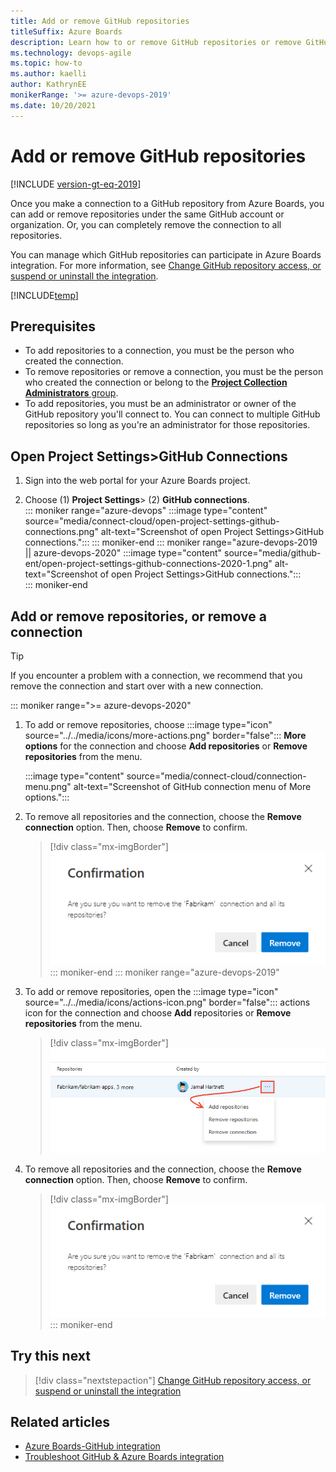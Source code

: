 ```yaml
---
title: Add or remove GitHub repositories 
titleSuffix: Azure Boards
description: Learn how to or remove GitHub repositories or remove GitHub connection in Azure Boards. 
ms.technology: devops-agile
ms.topic: how-to
ms.author: kaelli
author: KathrynEE
monikerRange: '>= azure-devops-2019'
ms.date: 10/20/2021
---
```


# Add or remove GitHub repositories 

[!INCLUDE [version-gt-eq-2019](../../includes/version-gt-eq-2019.md)] 

Once you make a connection to a GitHub repository from Azure Boards, you can add or remove repositories under the same GitHub account or organization. Or, you can completely remove the connection to all repositories. 

You can manage which GitHub repositories can participate in Azure Boards integration. For more information, see [Change GitHub repository access, or suspend or uninstall the integration](change-azure-boards-app-github-repository-access.md). 
 

[!INCLUDE[temp](../includes/github-platform-support.md)]


## Prerequisites 
 
* To add repositories to a connection, you must be the person who created the connection.  
* To remove repositories or remove a connection, you must be the person who created the connection or belong to the [**Project Collection Administrators** group](../../organizations/security/change-organization-collection-level-permissions.md).  
* To add repositories, you must be an administrator or owner of the GitHub repository you'll connect to. You can connect to multiple GitHub repositories so long as you're an administrator for those repositories.  

## Open Project Settings>GitHub Connections

1. Sign into the web portal for your Azure Boards project.  

1. Choose (1) **Project Settings**> (2) **GitHub connections**.   
	::: moniker range="azure-devops"
	:::image type="content" source="media/connect-cloud/open-project-settings-github-connections.png" alt-text="Screenshot of open Project Settings>GitHub connections.":::
	::: moniker-end
	::: moniker range="azure-devops-2019 || azure-devops-2020"
	:::image type="content" source="media/github-ent/open-project-settings-github-connections-2020-1.png" alt-text="Screenshot of open Project Settings>GitHub connections.":::  
	::: moniker-end

## Add or remove repositories, or remove a connection 


> [!TIP]    
> If you encounter a problem with a connection, we recommend that you remove the connection and start over with a new connection.  



::: moniker range=">= azure-devops-2020"
1. To add or remove repositories, choose  :::image type="icon" source="../../media/icons/more-actions.png" border="false"::: **More options** for the connection and choose **Add repositories** or **Remove repositories** from the menu. 

	:::image type="content" source="media/connect-cloud/connection-menu.png" alt-text="Screenshot of GitHub connection menu of More options.":::

1. To remove all repositories and the connection, choose the **Remove connection** option. Then, choose **Remove** to confirm.

	> [!div class="mx-imgBorder"]  
	> ![Confirm remove GitHub connection dialog](media/github/remove-connection-confirmation.png)  
::: moniker-end
::: moniker range="azure-devops-2019"
1. To add or remove repositories, open the  :::image type="icon" source="../../media/icons/actions-icon.png" border="false"::: actions icon for the connection and choose **Add** repositories or **Remove repositories** from the menu. 

	> [!div class="mx-imgBorder"]  
	> ![Add or remove GitHub repositories](media/github/repo-actions-menu.png)  
	
1. To remove all repositories and the connection, choose the **Remove connection** option. Then, choose **Remove** to confirm.

	> [!div class="mx-imgBorder"]  
	> ![Confirm remove GitHub connection dialog](media/github/remove-connection-confirmation.png)  
::: moniker-end


## Try this next

> [!div class="nextstepaction"]
> [Change GitHub repository access, or suspend or uninstall the integration](change-azure-boards-app-github-repository-access.md)


## Related articles
- [Azure Boards-GitHub integration](index.md)
- [Troubleshoot GitHub & Azure Boards integration](troubleshoot-github-connection.md)